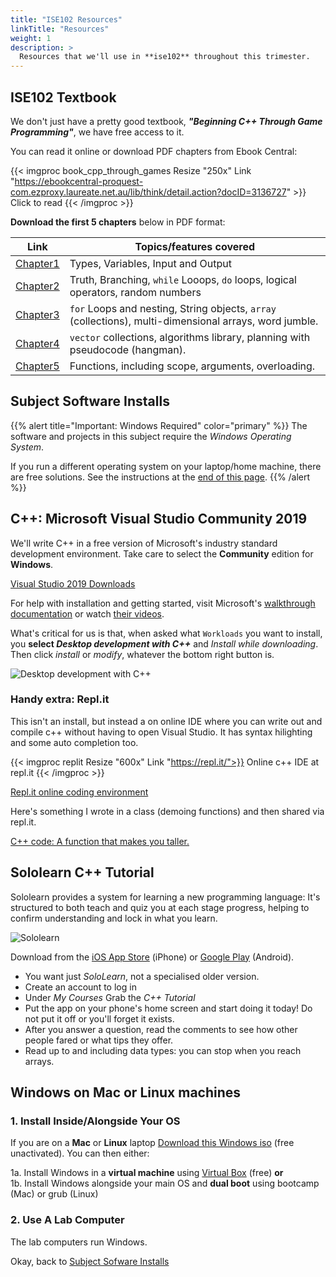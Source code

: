 ```yaml
---
title: "ISE102 Resources"
linkTitle: "Resources"
weight: 1
description: >
  Resources that we'll use in **ise102** throughout this trimester.
---
```


## ISE102 Textbook

We don't just have a pretty good textbook, _**"Beginning C++ Through Game Programming"**_, we have free access to it.

You can read it online or download PDF chapters from Ebook Central:

{{< imgproc book_cpp_through_games Resize "250x" Link "https://ebookcentral-proquest-com.ezproxy.laureate.net.au/lib/think/detail.action?docID=3136727" >}}
Click to read
{{< /imgproc >}}

**Download the first 5 chapters** below in PDF format:

 Link       | Topics/features covered    
---- | ----   
[Chapter1 ](cpp_through_games_1.pdf)  | Types, Variables, Input and Output   
[Chapter2 ](cpp_through_games_2.pdf) | Truth, Branching, `while` Looops, `do` loops, logical operators, random numbers     
[Chapter3 ](cpp_through_games_3.pdf) | `for` Loops and nesting, String objects, `array` (collections), multi-dimensional arrays, word jumble.  
[Chapter4](cpp_through_games_4.pdf) | `vector` collections, algorithms library, planning with pseudocode (hangman).  
[Chapter5](cpp_through_games_5.pdf) | Functions, including scope, arguments, overloading.  

## Subject Software Installs  

{{% alert title="Important: Windows Required" color="primary" %}}
The software and projects in this subject require the _Windows Operating System_.

If you run a different operating system on your laptop/home machine, there are free solutions. See the instructions at the [end of this page](#windows-options).
{{% /alert %}}

## C++: Microsoft Visual Studio Community 2019
We'll write C++ in a free version of Microsoft's industry standard development environment. Take care to select the **Community** edition for **Windows**.
<div class="mx-auto">
	<a class="btn btn-lg btn-primary mr-3 mb-4" href="https://visualstudio.microsoft.com/vs/" target="_blank">Visual Studio 2019 Downloads<i class="fas fa-arrow-alt-circle-right ml-2"></i>
	</a>
</div>

For help with installation and getting started, visit Microsoft's [walkthrough documentation](https://docs.microsoft.com/en-gb/visualstudio/get-started/visual-studio-ide?view=vs-2019) or watch [their videos](https://visualstudio.microsoft.com/vs/getting-started/).

What's critical for us is that, when asked what `Workloads` you want to install, you **select _Desktop development with C++_** and _Install while downloading_. Then click _install_ or _modify_, whatever the bottom right button is.

![Desktop development with C++](visual_studio_cpp_desktop.png)

### Handy extra: Repl.it
This isn't an install, but instead a on online IDE where you can write out and compile c++ without having to open Visual Studio. It has syntax hilighting and some auto completion too. 

{{< imgproc replit Resize "600x" Link "https://repl.it/">}}
Online c++ IDE at repl.it
{{< /imgproc >}}

<div class="mx-auto">
	<a class="btn btn-lg btn-primary mr-3 mb-4" href="https://repl.it/" target="_blank">Repl.it online coding environment<i class="fas fa-arrow-alt-circle-right ml-2"></i>
	</a>
</div>

Here's something I wrote in a class (demoing functions) and then shared via repl.it.

<div class="mx-auto">
	<a class="btn btn-lg btn-primary mr-3 mb-4" href="https://repl.it/@dmacmakes/TatteredFamiliarLesson#main.cpp" target="_blank">C++ code: A function that makes you taller.<i class="fas fa-arrow-alt-circle-right ml-2"></i>
	</a>
</div>


<!-- 

## Flowgorithm

Flowchart-based programming with Flowgorithm.

If you have **your own machine**, pick "Flowgorithm Setup" and download the Windows 64 version.
If you're on a uni PC, click "Flowgorithm Portable".

<div class="mx-auto">
	<a class="btn btn-lg btn-primary mr-3 mb-4" href="http://flowgorithm.org/download/index.htm" target="_blank">Flowgorithm Setup<i class="fas fa-arrow-alt-circle-right ml-2"></i>
	</a>
  <a class="btn btn-lg btn-primary mr-3 mb-4" href="flowgorithm_portable.zip" target="_blank">Flowgorithm Portable<i class="fas fa-arrow-alt-circle-right ml-2"></i>
	</a>
</div>

{{% alert title="Using Portable Software" color="primary" %}}
Portable software can run straight from its folder, no install required.

1. Create a folder called `portable` in your home folder (`c:\Users\yourname\portable`) where `yourname` is whatever username you use in Windows.
2. Unzip `flowgorithm_portable.zip` into there. It'll create a Flowgorithm folder.
3. Go into that folder and double click `Flowgorithm.exe` to run it.

![](portable_folder_flowgorithm.png)

{{% /alert %}}
 
-->  

## Sololearn C++ Tutorial

Sololearn provides a system for learning a new programming language: It's structured to both teach and quiz you at each stage progress, helping to confirm understanding and lock in what you learn.

![Sololearn](../week4/sololearn_cpp.png)

Download from the [iOS App Store](https://apps.apple.com/us/app/sololearn-learn-to-code/id1210079064) (iPhone) or [Google Play](https://play.google.com/store/apps/details?id=com.sololearn&hl=en_AU) (Android). 
- You want just _SoloLearn_, not a specialised older version. 
- Create an account to log in
- Under _My Courses_ Grab the _C++ Tutorial_
- Put the app on your phone's home screen and start doing it today! Do not put it off or you'll forget it exists.
- After you answer a question, read the comments to see how other people fared or what tips they offer. 
- Read up to and including data types: you can stop when you reach arrays.

## Windows on Mac or Linux machines

### 1. Install Inside/Alongside Your OS

If you are on a **Mac** or **Linux** laptop [Download this Windows iso](https://laureateaus-my.sharepoint.com/:u:/g/personal/daniel_mcgillick_laureate_edu_au/EUs2E8Oj_-dNroXMb_tg0O8BhM4nTzv3g98UZ4VPnlmRCQ?e=digodN) (free unactivated). You can then either:

1a. Install Windows in a **virtual machine** using [Virtual Box](https://www.virtualbox.org/wiki/Downloads) (free) **or**  
1b. Install Windows alongside your main OS and **dual boot** using bootcamp (Mac) or grub (Linux)  
  
### 2. Use A Lab Computer  

The lab computers run Windows.

Okay, back to [Subject Sofware Installs](#subject-software-installs)


<!--
### Text-Mode Game Template

This will add _**ise102 text mode game**_ to your _new project_ window.

_text_mode_game_template.zip_

<a class="btn btn-lg btn-primary mr-3 mb-4" href="/torrens/ise102/resources/text_mode_game_template.zip">
  Download<i class="fas fa-arrow-alt-circle-right ml-2"></i>
</a>

## Starter Projects

**ADD STARTER PROJECTS FOR WEEKLY CODE ALONG**?
-->